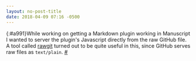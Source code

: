 ```yaml
---
layout: no-post-title
date: 2018-04-09 07:16 -0500
---
```

[](){:#a991}While working on getting a Markdown plugin working in Manuscript I wanted to server the plugin's Javascript directly from the raw GitHub file. A tool called [rawgit](https://rawgit.com) turned out to be quite useful in this, since GitHub serves raw files as `text/plain`.  [#](#a991)
